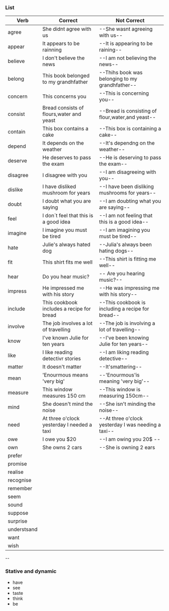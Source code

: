 ### List

| Verb | Correct | Not Correct |
| ---- | ------- | ----------- |
| agree | She didnt agree with us |  --She wasnt agreeing with us-- |
| appear | It appears to be rainning | --It is appearing to be raining-- |
| believe | I don't believe the news | --I am not believing the news-- |
| belong | This book belonged to my grandhfather | --Thihs book was belonging to my grandhfather-- | 
| concern | This concerns you | --This is concerning you-- |
| consist | Bread consists of flours,water and yeast | --Bread is consisting of flour,water,and yeast-- |
| contain | This box contains a cake | --This box is containing a cake-- | 
| depend | It depends on the weather | --It's dependng on the weather-- |
| deserve | He deserves to pass the exam | --He is deserving to pass the exam-- |
| disagree  | I disagree with you | --I am disagreeing with you-- | 
| dislike | I have disliked mushroom for years | --I have been disliking mushrooms for years--|
| doubt | I doubt what you are saying | --I am doubting what you are saying--|
| feel | I don´t feel that this is a good idea | --I am not feeling that this is a good idea-- |
| imagine | I imagine you must be tired | --I am imagining you must be tired-- | 
| hate | Julie's always hated dog | --Julia's always been hating dogs-- |
| fit | This shirt fits me well | --This shirt is fitting me well-- |
| hear | Do you hear music? | -- Are you hearing music?-- | 
| impress | He impressed me with his story | --He was impressing me with his story-- |
| include | This cookbook includes a recipe for bread | --This cookbook is including a recipe for bread-- |
| involve | The job involves a lot of travelling | --The job is involving a lot of travelling-- |
| know | I've known Julie for ten years | --I've been knowing Julie for ten years-- |
| like | I like reading detectivr stories | --I am liking reading detective-- |
| matter | It doesn't matter | --It'smattering-- |
| mean |'Enourmous means 'very big' | --'Enourmous'is meaning 'very big'-- | 
| measure | This window measures 150 cm | --This window is measuring 150cm-- |
| mind | She doesn't mind the noise | --She isn't minding the noise-- |
| need | At three o'clock yesterday I needed a taxi | --At three o'clock yesterday I was needing a taxi-- |
| owe | I owe you $20 | --I am owing you 20$ -- |
| own | She owns 2 cars | --She is owning 2 ears | 
| prefer | 
| promise |
| realise |
| recognise |
| remember |
| seem |
| sound |
| suppose |
| surprise |
| understsand |
| want | 
| wish |

--
### Stative and dynamic

- have
- see
- taste
- think
- be 
